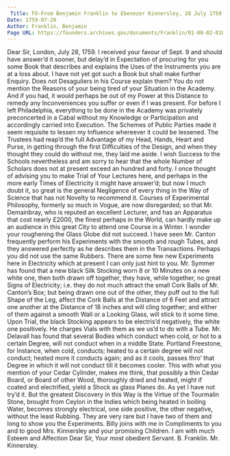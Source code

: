 ```yaml
---
 Title: FO-From Benjamin Franklin to Ebenezer Kinnersley, 28 July 1759
Date: 1759-07-28
Author: Franklin, Benjamin
Page URL: https://founders.archives.gov/documents/Franklin/01-08-02-0107
---
```


Dear Sir,
London, July 28, 1759.
I received your favour of Sept. 9 and should have answer’d it sooner, but delay’d in Expectation of procuring for you some Book that describes and explains the Uses of the Instruments you are at a loss about. I have not yet got such a Book but shall make further Enquiry. Does not Desaguliers in his Course explain them? You do not mention the Reasons of your being tired of your Situation in the Academy. And if you had, it would perhaps be out of my Power at this Distance to remedy any Inconveniences you suffer or even if I was present. For before I left Philadelphia, everything to be done in the Academy was privately preconcerted in a Cabal without my Knowledge or Participation and accordingly carried into Execution. The Schemes of Public Parties made it seem requisite to lessen my Influence whereever it could be lessened. The Trustees had reap’d the full Advantage of my Head, Hands, Heart and Purse, in getting through the first Difficulties of the Design, and when they thought they could do without me, they laid me aside. I wish Success to the Schools nevertheless and am sorry to hear that the whole Number of Scholars does not at present exceed an hundred and forty.
I once thought of advising you to make Trial of Your Lectures here, and perhaps in the more early Times of Electricity it might have answer’d; but now I much doubt it, so great is the general Negligence of every thing in the Way of Science that has not Novelty to recommend it. Courses of Experimental Philosophy, formerly so much in Vogue, are now disregarded; so that Mr. Demainbray, who is reputed an excellent Lecturer, and has an Apparatus that cost nearly £2000, the finest perhaps in the World, can hardly make up an audience in this great City to attend one Course in a Winter.
I wonder your roughening the Glass Globe did not succeed. I have seen Mr. Canton frequently perform his Experiments with the smooth and rough Tubes, and they answered perfectly as he describes them in the Transactions. Perhaps you did not use the same Rubbers.
There are some few new Experiments here in Electricity which at present I can only just hint to you. Mr. Symmer has found that a new black Silk Stocking worn 8 or 10 Minutes on a new white one, then both drawn off together, they have, while together, no great Signs of Electricity; i.e. they do not much attract the small Cork Balls of Mr. Canton’s Box; but being drawn one out of the other, they puff out to the full Shape of the Leg, affect the Cork Balls at the Distance of 6 Feet and attract one another at the Distance of 18 inches and will cling together; and either of them against a smooth Wall or a Looking Glass, will stick to it some time. Upon Trial, the black Stocking appears to be electris’d negatively, the white one positively. He charges Vials with them as we us’d to do with a Tube. Mr. Delavall has found that several Bodies which conduct when cold, or hot to a certain Degree, will not conduct when in a middle State. Portland Freestone, for Instance, when cold, conducts; heated to a certain degree will not conduct; heated more it conducts again; and as it cools, passes thro’ that Degree in which it will not conduct till it becomes cooler.
This with what you mention of your Cedar Cylinder, makes me think, that possibly a thin Cedar Board, or Board of other Wood, thoroughly dried and heated, might if coated and electrified, yield a Shock as glass Planes do. As yet I have not try’d it.
But the greatest Discovery in this Way is the Virtue of the Tourmalin Stone, brought from Ceylon in the Indies which being heated in boiling Water, becomes strongly electrical, one side positive, the other negative, without the least Rubbing. They are very rare but I have two of them and long to show you the Experiments.
Billy joins with me in Compliments to you and to good Mrs. Kinnersley and your promising Children. I am with much Esteem and Affection Dear Sir, Your most obedient Servant.
B. Franklin.
Mr. Kinnersley.

